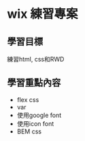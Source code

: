 # wix 練習專案

## 學習目標

練習html, css和RWD

## 學習重點內容

- flex css
- var
- 使用google font
- 使用icon font
- BEM css




